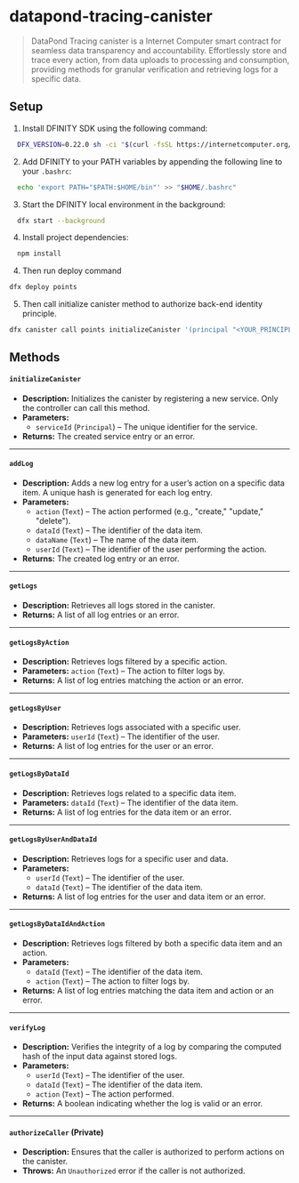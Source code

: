 # datapond-tracing-canister

> DataPond Tracing canister is a Internet Computer smart contract for seamless data transparency and accountability. Effortlessly store and trace every action, from data uploads to processing and consumption, providing methods for granular verification and retrieving logs for a specific data.

## Setup

1. Install DFINITY SDK using the following command:
```bash
  DFX_VERSION=0.22.0 sh -ci "$(curl -fsSL https://internetcomputer.org/install.sh)"
```

2. Add DFINITY to your PATH variables by appending the following line to your `.bashrc`:
```bash
  echo 'export PATH="$PATH:$HOME/bin"' >> "$HOME/.bashrc"
```

3. Start the DFINITY local environment in the background:
```bash
  dfx start --background
```

4. Install project dependencies:
```bash
  npm install
```

4. Then run deploy command
```bash
dfx deploy points
```

5. Then call initialize canister method to authorize back-end identity principle.
```bash
dfx canister call points initializeCanister '(principal "<YOUR_PRINCIPLE_HERE>")'
```

## Methods

#### `initializeCanister`
- **Description:** Initializes the canister by registering a new service. Only the controller can call this method.  
- **Parameters:**  
  - `serviceId` (`Principal`) – The unique identifier for the service.  
- **Returns:** The created service entry or an error.

---

#### `addLog`
- **Description:** Adds a new log entry for a user’s action on a specific data item. A unique hash is generated for each log entry.  
- **Parameters:**  
  - `action` (`Text`) – The action performed (e.g., "create," "update," "delete").  
  - `dataId` (`Text`) – The identifier of the data item.  
  - `dataName` (`Text`) – The name of the data item.  
  - `userId` (`Text`) – The identifier of the user performing the action.  
- **Returns:** The created log entry or an error.

---

#### `getLogs`
- **Description:** Retrieves all logs stored in the canister.  
- **Returns:** A list of all log entries or an error.

---

#### `getLogsByAction`
- **Description:** Retrieves logs filtered by a specific action.  
- **Parameters:** `action` (`Text`) – The action to filter logs by.  
- **Returns:** A list of log entries matching the action or an error.

---

#### `getLogsByUser`
- **Description:** Retrieves logs associated with a specific user.  
- **Parameters:** `userId` (`Text`) – The identifier of the user.  
- **Returns:** A list of log entries for the user or an error.

---

#### `getLogsByDataId`
- **Description:** Retrieves logs related to a specific data item.  
- **Parameters:** `dataId` (`Text`) – The identifier of the data item.  
- **Returns:** A list of log entries for the data item or an error.

---

#### `getLogsByUserAndDataId`
- **Description:** Retrieves logs for a specific user and data.  
- **Parameters:**  
  - `userId` (`Text`) – The identifier of the user.  
  - `dataId` (`Text`) – The identifier of the data item.  
- **Returns:** A list of log entries for the user and data item or an error.

---

#### `getLogsByDataIdAndAction`
- **Description:** Retrieves logs filtered by both a specific data item and an action.  
- **Parameters:**  
  - `dataId` (`Text`) – The identifier of the data item.  
  - `action` (`Text`) – The action to filter logs by.  
- **Returns:** A list of log entries matching the data item and action or an error.

---

#### `verifyLog`
- **Description:** Verifies the integrity of a log by comparing the computed hash of the input data against stored logs.  
- **Parameters:**  
  - `userId` (`Text`) – The identifier of the user.  
  - `dataId` (`Text`) – The identifier of the data item.  
  - `action` (`Text`) – The action performed.  
- **Returns:** A boolean indicating whether the log is valid or an error.

---

#### `authorizeCaller` (Private)
- **Description:** Ensures that the caller is authorized to perform actions on the canister.  
- **Throws:** An `Unauthorized` error if the caller is not authorized.